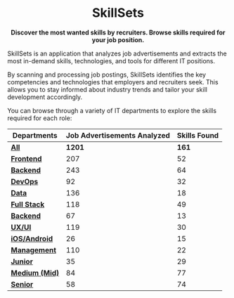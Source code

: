 <h1 align="center">SkillSets</h1>

<p align="center"><b>Discover the most wanted skills by recruiters. Browse skills required for your job position.</b></p>

SkillSets is an application that analyzes job advertisements and extracts the most in-demand skills, technologies, and tools for different IT positions.

By scanning and processing job postings, SkillSets identifies the key competencies and technologies that employers and recruiters seek. This allows you to stay informed about industry trends and tailor your skill development accordingly.

You can browse through a variety of IT departments to explore the skills required for each role:

| **Departments**                                                         | **Job Advertisements Analyzed** | **Skills Found**  |
| ----------------------------------------------------------------------- |---------------------------------|-------------------|
| **[All](https://skillsets.vercel.app/)**                                | **1201**                        | **161**           |
| **[Frontend](https://skillsets.vercel.app/frontend)**                   | 207                             | 52                |
| **[Backend](https://skillsets.vercel.app/backend)**                     | 243                             | 64                |
| **[DevOps](https://skillsets.vercel.app/devops)**                       | 92                              | 32                |
| **[Data](https://skillsets.vercel.app/data)**                           | 136                             | 18                |
| **[Full Stack](https://skillsets.vercel.app/full-stack)**               | 118                             | 49                |
| **[Backend](https://skillsets.vercel.app/backend)**                     | 67                              | 13                |
| **[UX/UI](https://skillsets.vercel.app/design)**                        | 119                             | 30                |
| **[iOS/Android](https://skillsets.vercel.app/mobile)**                  | 26                              | 15                |
| **[Management](https://skillsets.vercel.app/management)**               | 110                             | 22                |
| **[Junior](https://skillsets.vercel.app/junior)**                       | 35                              | 29                |
| **[Medium (Mid)](https://skillsets.vercel.app/mid)**                    | 84                              | 77                |
| **[Senior](https://skillsets.vercel.app/senior)**                       | 58                              | 74                |
